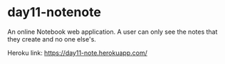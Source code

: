 # day11-notenote

An online Notebook web application. A user can only see the notes that they create and no one else's.

Heroku link: https://day11-note.herokuapp.com/
